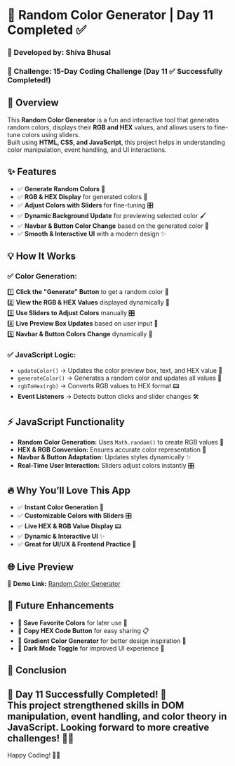 # 🎨 Random Color Generator | Day 11 Completed ✅

### 🌟 Developed by: Shiva Bhusal  
### 🎯 Challenge: 15-Day Coding Challenge (Day 11 ✅ Successfully Completed!)

## 🌟 Overview
This **Random Color Generator** is a fun and interactive tool that generates random colors, displays their **RGB and HEX** values, and allows users to fine-tune colors using sliders.  
Built using **HTML, CSS, and JavaScript**, this project helps in understanding color manipulation, event handling, and UI interactions.

## ✨ Features
- ✅ **Generate Random Colors** 🎲  
- ✅ **RGB & HEX Display** for generated colors 🎨  
- ✅ **Adjust Colors with Sliders** for fine-tuning 🎛  
- ✅ **Dynamic Background Update** for previewing selected color 🖌  
- ✅ **Navbar & Button Color Change** based on the generated color 🔄  
- ✅ **Smooth & Interactive UI** with a modern design ✨  

## 💡 How It Works
### ✅ Color Generation:
1️⃣ **Click the "Generate" Button** to get a random color 🎲  
2️⃣ **View the RGB & HEX Values** displayed dynamically 📝  
3️⃣ **Use Sliders to Adjust Colors** manually 🎛  
4️⃣ **Live Preview Box Updates** based on user input 🎨  
5️⃣ **Navbar & Button Colors Change** dynamically 🔄  

### ✅ JavaScript Logic:
- `updateColor()` → Updates the color preview box, text, and HEX value 🎨  
- `generateColor()` → Generates a random color and updates all values 🎲  
- `rgbToHex(rgb)` → Converts RGB values to HEX format 📟  
- **Event Listeners** → Detects button clicks and slider changes 🛠️  

## ⚡ JavaScript Functionality
- **Random Color Generation:** Uses `Math.random()` to create RGB values 🎲  
- **HEX & RGB Conversion:** Ensures accurate color representation 🔄  
- **Navbar & Button Adaptation:** Updates styles dynamically ✨  
- **Real-Time User Interaction:** Sliders adjust colors instantly 🎛  

## 🔥 Why You’ll Love This App
- ✅ **Instant Color Generation** 🎨  
- ✅ **Customizable Colors with Sliders** 🎛  
- ✅ **Live HEX & RGB Value Display** 📟  
- ✅ **Dynamic & Interactive UI** ✨  
- ✅ **Great for UI/UX & Frontend Practice** 🚀  

## 🌐 Live Preview
🔗 **Demo Link:** [Random Color Generator](https://aviihs.github.io/15daysCode/11-ColorGenerator/)  

## 🔮 Future Enhancements
- 🚀 **Save Favorite Colors** for later use 💾  
- 🚀 **Copy HEX Code Button** for easy sharing 📋  
- 🚀 **Gradient Color Generator** for better design inspiration 🎨  
- 🚀 **Dark Mode Toggle** for improved UI experience 🌙  

## 🎉 Conclusion
🌟 **Day 11 Successfully Completed!** 🌟  
This project strengthened skills in **DOM manipulation, event handling, and color theory in JavaScript**. Looking forward to more creative challenges! 🚀💪  
---  
Happy Coding! 🎯🔥  
